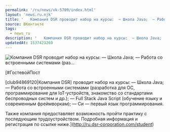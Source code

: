 ```yaml
---
permalink: '/ru/news/vk-5709/index.html'
layout: 'news.ru.njk'
title: '   Компания DSR проводит набор на курсы:  — Школа Java;  — Работа со встроенными системами (раз…'
source: ВКонтакте
tags:
  - news_ru
description: '   Компания DSR проводит набор на курсы:  — Школа Java;  — Работа со встроенными системами (раз…'
updatedAt: 1537423260
---
```

![   Компания DSR проводит набор на курсы:  — Школа Java;  — Работа со встроенными системами (раз…](https://sun9-34.userapi.com/c850528/v850528510/8914/8Zpeb2EHiQM.jpg)

[#ГостевойПост 
 
[club94869120|Компания DSR] проводит набор на курсы: 
— Школа Java; 
— Работа со встроенными системами (разработка для ОС, программирование для IoT-устройств, знакомство со стандартами беспроводных систем и др.); 
— Full Stack Java Script (обучение языку и современным фреймворкам); 
— Си — первый язык программирования. 
 
Также компания предоставляет возможность пройти практику с последующим трудоустройством. 
Подробная информация и регистрация по ссылке ниже.](http://ru.dsr-corporation.com/student)
